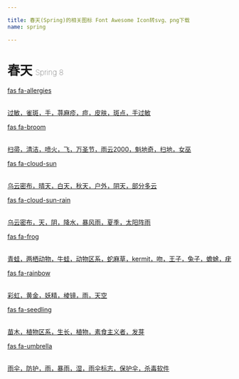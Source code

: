 ```yaml
---

title: 春天(Spring)的相关图标 Font Awesome Icon转svg、png下载
name: spring

---
```


# 春天  <small style="font-size: 60%;font-weight: 100">Spring <span class="badge-secondary badge">8</span> </small>

<search tag="spring" :size="96"/>

<div class="icon-list row" id="search-show"><a href="/icon/solid/allergies.html" class="icon-item col-6 col-sm-4 col-md-2"><div class="icon-item-inner"><i class="fas fa-allergies"></i><p><span>fas fa-allergies</span></p> <p><br>过敏，雀斑，手，荨麻疹，痘，皮肤，斑点，手过敏</p></div></a><a href="/icon/solid/broom.html" class="icon-item col-6 col-sm-4 col-md-2"><div class="icon-item-inner"><i class="fas fa-broom"></i><p><span>fas fa-broom</span></p> <p><br>扫帚，清洁，喷火，飞，万圣节，雨云2000，魁地奇，扫地，女巫</p></div></a><a href="/icon/solid/cloud-sun.html" class="icon-item col-6 col-sm-4 col-md-2"><div class="icon-item-inner"><i class="fas fa-cloud-sun"></i><p><span>fas fa-cloud-sun</span></p> <p><br>乌云密布，晴天，白天，秋天，户外，阴天，部分多云</p></div></a><a href="/icon/solid/cloud-sun-rain.html" class="icon-item col-6 col-sm-4 col-md-2"><div class="icon-item-inner"><i class="fas fa-cloud-sun-rain"></i><p><span>fas fa-cloud-sun-rain</span></p> <p><br>乌云密布，天，阴，降水，暴风雨，夏季，太阳阵雨</p></div></a><a href="/icon/solid/frog.html" class="icon-item col-6 col-sm-4 col-md-2"><div class="icon-item-inner"><i class="fas fa-frog"></i><p><span>fas fa-frog</span></p> <p><br>青蛙，两栖动物，牛蛙，动物区系，蛇麻草，kermit，吻，王子，兔子，蟾蜍，疣</p></div></a><a href="/icon/solid/rainbow.html" class="icon-item col-6 col-sm-4 col-md-2"><div class="icon-item-inner"><i class="fas fa-rainbow"></i><p><span>fas fa-rainbow</span></p> <p><br>彩虹，黄金，妖精，棱镜，雨，天空</p></div></a><a href="/icon/solid/seedling.html" class="icon-item col-6 col-sm-4 col-md-2"><div class="icon-item-inner"><i class="fas fa-seedling"></i><p><span>fas fa-seedling</span></p> <p><br>苗木，植物区系，生长，植物，素食主义者，发芽</p></div></a><a href="/icon/solid/umbrella.html" class="icon-item col-6 col-sm-4 col-md-2"><div class="icon-item-inner"><i class="fas fa-umbrella"></i><p><span>fas fa-umbrella</span></p> <p><br>雨伞，防护，雨，暴雨，湿，雨伞标志，保护伞，杀毒软件</p></div></a></div>

